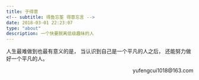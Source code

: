 ```yaml
---
title: 于得意
<!-- subtitle: 得鱼忘筌 得意忘言 -->
date: 2018-03-01 22:23:07
type: "about"
description: 一个快要脱离低级趣味的人
---
```


<!-- 童年的温柔乡不过是自欺欺人，
不曾熄灭的雄心才是存在的证明。
明知故犯是愚痴更是豁达，
不能回头才是宿命。-->

人生最难做到也最有意义的是，
当认识到自己是一个平凡的人之后，
还能努力做好一个平凡的人。

<div align="right">yufengcui1018@163.com</div>

<!-- Nevertheless, I am legend. -->

<!-- 从来如此，便对么？
让他们怨恨去吧，我也一个都不原谅。-->

<!-- 一个人也要活得像一个队伍，
对着自己的头脑和心灵招兵买马，
不气馁，有召唤，爱自由。-->

<!-- 赤子是不会孤独的，赤子孤独了就创造一个世界。-->

<!-- 一个士兵，要不战死沙场，便是回到故乡。-->

<!-- 我行过许多地方的桥，看过许多次数的云，喝过许多种类的酒，
却只爱过一个正当最好年龄的人。 -->

<!-- 
我青年时代，有个七十多岁的忘年之交，他是当过土匪的造枪铁匠。他曾请他锻造过一枝鸟枪。他常用手直接从炉膛里把烧红的钢管捏出来，随即用铁锤在砧上锻炼。我提醒他应该事业铁钳时，他匆忙扔下钢管生气了。
　　“你嚷什么？你看，起泡了！烫得我好痛！”
　　也就是说，我若不提醒他，捏着烧红的钢管是不会痛的。真不可思议。
　　从文表叔仿佛从未有过弟弟妹妹。他内心承受着自己骨肉的故事重量比他所写出的任何故事都更富有悲剧性。他不提，我们也不敢提；眼见他捏着三个烧红的故事，哼也不哼一声。
《这些忧郁的碎屑》
-->

